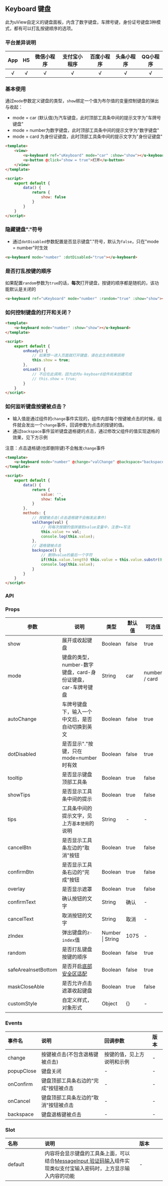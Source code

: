 ## Keyboard 键盘 <to-api/>

<demo-model url="/pages/componentsA/keyboard/index"></demo-model>


此为uView自定义的键盘面板，内含了数字键盘，车牌号键，身份证号键盘3种模式，都有可以打乱按键顺序的选项。

### 平台差异说明

|  App  |  H5   | 微信小程序 | 支付宝小程序 | 百度小程序 | 头条小程序 | QQ小程序 |
| :---: | :---: | :--------: | :----------: | :--------: | :--------: | :------: |
|   √   |   √   |     √      |      √       |     √      |     √      |    √     |

### 基本使用


通过`mode`参数定义键盘的类型，`show`绑定一个值为布尔值的变量控制键盘的弹出与收起：
- mode = car  (默认值)为汽车键盘，此时顶部工具条中间的提示文字为"车牌号键盘"
- mode = number为数字键盘，此时顶部工具条中间的提示文字为"数字键盘"
- mode = card 为身份证键盘，此时顶部工具条中间的提示文字为"身份证键盘"

```html
<template>
	<view>
		<u-keyboard ref="uKeyboard" mode="car" :show="show"></u-keyboard>
		<u-button @click="show = true">打开</u-button>
	</view>
</template>

<script>
	export default {
		data() {
			return {
				show: false
			}
		}
	}
</script>
```

### 隐藏键盘"."符号

- 通过`dotDisabled`参数配置是否显示键盘"."符号，默认为`false`，只在"mode = number"时生效

```html
<u-keyboard mode="number" :dotDisabled="true"></u-keyboard>
```

### 是否打乱按键的顺序

如果配置`random`参数为`true`的话，**每次**打开键盘，按键的顺序都是随机的，该功能默认是关闭的

```html
<u-keyboard ref="uKeyboard" mode="number" :random="true" :show="show"></u-keyboard>
```

### 如何控制键盘的打开和关闭？

```html
<template>
	<u-keyboard mode="number" :show="show"></u-keyboard>
</template>

<script>
	export default {
		onReady() {
			// 如果想一进入页面就打开键盘，请在此生命周期调用
			this.show = true;
		},
		onLoad() {
			// 不应在此调用，因为此时u-keyboard组件尚未创建完成
			// this.show = true;
		}
	}
</script>
```

### 如何监听键盘按键被点击？

- 输入值是通过组件的`change`事件实现的，组件内部每个按键被点击的时候，组件就会发出一个`change`事件，回调参数为点击的按键的值。  
- 通过`backspace`事件监听键盘退格键的点击，通过修改父组件的值实现退格的效果，见下方示例

注意：点击退格键(也即删除键)不会触发`change`事件

```html
<template>
	<u-keyboard mode="number" @change="valChange" @backspace="backspace" :show="show"></u-keyboard>
</template>

<script>
	export default {
		data() {
			return {
				value: '',
				show: false
			}
		},
		methods: {
			// 按键被点击(点击退格键不会触发此事件)
			valChange(val) {
				// 将每次按键的值拼接到value变量中，注意+=写法
				this.value += val;
				console.log(this.value);
			},
			// 退格键被点击
			backspace() {
				// 删除value的最后一个字符
				if(this.value.length) this.value = this.value.substr(0, this.value.length - 1);
				console.log(this.value);
			}
		}
	}
</script>
```



### API

### Props


| 参数                                 | 说明                                                                                                | 类型             | 默认值 | 可选值     |
| ------------------------------------ | --------------------------------------------------------------------------------------------------- | ---------------- | ------ | ---------- |
| show                                 | 展开或收起键盘 | Boolean           | false | true |
| mode                                 | 键盘的类型，number-数字键盘，card-身份证键盘，car-车牌号键盘 | String           | car | number / card |
| autoChange  | 车牌号键盘下，输入一个中文后，是否自动切换到英文 | Boolean           | false | true |
| dotDisabled                          | 是否显示"."按键，只在mode=number时有效       | Boolean          | false   | true      |
| tooltip                              | 是否显示键盘顶部工具条                     | Boolean          | true   | false      |
| showTips                              | 是否显示工具条中间的提示   | Boolean          | true   | false      |
| tips                                 | 工具条中间的提示文字，见上方`基本使用`的说明                                                        | String           | -      | -          |
| cancelBtn                           | 是否显示工具条左边的"取消"按钮                                                                      | Boolean          | true   | false      |
| confirmBtn                          | 是否显示工具条右边的"完成"按钮                                                                      | Boolean          | true   | false      |
| overlay                                 | 是否显示遮罩                                                                                        | Boolean          | true   | false      |
| confirmText                                 | 确认按钮的文字     | String          | 确认   | -      |
| cancelText                                 | 取消按钮的文字     | String          | 取消   | -      |
| zIndex                              | 弹出键盘的`z-index`值                       | Number \| String | 1075   | -          |
| random                               | 是否打乱键盘按键的顺序                                                                              | Boolean          | false  | true       |
| safeAreaInsetBottom            | 是否开启[底部安全区适配](/components/safeAreaInset.html#关于uview某些组件safe-area-inset参数的说明) | Boolean          | false  | true       |
| maskCloseAble                      | 是否允许点击遮罩收起键盘                    | Boolean          | true   | false      |
| customStyle                      | 自定义样式，对象形式                    | Object          | {}   | -      |


### Events

| 事件名    | 说明                                 | 回调参数                   | 版本 |
| :-------- | :----------------------------------- | :------------------------- | :--- |
| change    | 按键被点击(不包含退格键被点击)       | 按键的值，见上方说明和示例 | -    |
| popupClose    | 键盘关闭 | -                          | -    |
| onConfirm   | 键盘顶部工具条右边的"完成"按钮被点击 | -                          | -    |
| onCancel | 键盘顶部工具条左边的"取消"按钮被点击                     | -                          | -    |
| backspace | 键盘退格键被点击                     | -                          | -    |
### Slot

| 名称    | 说明                                                                                                                                               | 版本 |
| :------ | :------------------------------------------------------------------------------------------------------------------------------------------------- | :--- |
| default | 内容将会显示键盘的工具条上面，可以结合[MessageInput 验证码输入](/components/messageInput.html)组件实现类似支付宝输入密码时，上方显示输入内容的功能 | -    |


<style scoped>
h3[id=props] + table thead tr th:nth-child(2){
	width: 40%;
}

h3[id=events] + table thead tr th:nth-child(2){
	width: 40%;
}

h3[id=slot] + table thead tr th:nth-child(2){
	width: 60%;
}
</style>